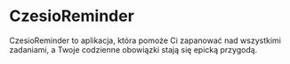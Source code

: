 # CzesioReminder
CzesioReminder to aplikacja, która pomoże Ci zapanować nad wszystkimi zadaniami, a Twoje codzienne obowiązki stają się epicką przygodą.
